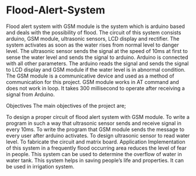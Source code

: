 # Flood-Alert-System

Flood alert system with GSM module is the system which is arduino based and deals with the possibility of flood. The circuit of this system consists arduino, GSM module, ultrasonic sensors, LCD display and rectifier. The system activates as soon as the water rises from normal level to danger level. The ultrasonic sensor sends the signal at the speed of 10ms at first to sense the water level and sends the signal to arduino. Arduino is connected with all other parameters. The arduino reads the signal and sends the signal to LCD display and GSM module if the water level is in abnormal condition. The GSM module is a communicative device and used as a method of communication for this project. GSM module works in AT command and does not work in loop. It takes 300 millisecond to operate after receiving a signal from Arduino.

Objectives
The main objectives of the project are;

To design a proper circuit of flood alert system with GSM module.
To write a program in such a way that ultrasonic sensor sends and receive signal in every 10ms.
To write the program that GSM module sends the message to every user after arduino activates.
To design ultrasonic sensor to read water level.
To fabricate the circuit and matrix board.
Application
Implementation of this system in a frequently flood occurring area reduces the level of fear in people.
This system can be used to determine the overflow of water in water tank.
This system helps in saving people’s life and properties.
It can be used in irrigation system.
